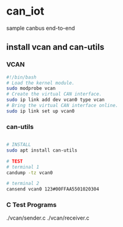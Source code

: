 # can_iot
sample canbus end-to-end

## install vcan and can-utils

### VCAN
```bash
#!/bin/bash
# Load the kernel module.
sudo modprobe vcan
# Create the virtual CAN interface.
sudo ip link add dev vcan0 type vcan
# Bring the virtual CAN interface online.
sudo ip link set up vcan0
```

### can-utils
```bash

# INSTALL
sudo apt install can-utils

# TEST
# terminal 1
candump -tz vcan0

# terminal 2
cansend vcan0 123#00FFAA5501020304
```

### C Test Programs

./vcan/sender.c
./vcan/receiver.c



